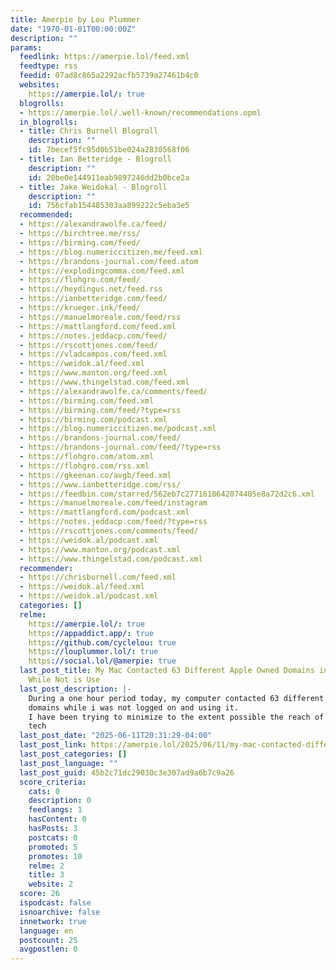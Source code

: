 ```yaml
---
title: Amerpie by Lou Plummer
date: "1970-01-01T00:00:00Z"
description: ""
params:
  feedlink: https://amerpie.lol/feed.xml
  feedtype: rss
  feedid: 07ad8c865a2292acfb5739a27461b4c0
  websites:
    https://amerpie.lol/: true
  blogrolls:
  - https://amerpie.lol/.well-known/recommendations.opml
  in_blogrolls:
  - title: Chris Burnell Blogroll
    description: ""
    id: 7becef5fc95d0b51be024a2830568f06
  - title: Ian Betteridge - Blogroll
    description: ""
    id: 20be0e144911eab9897246dd2b0bce2a
  - title: Jake Weidokal - Blogroll
    description: ""
    id: 756cfab154485303aa899222c5eba3e5
  recommended:
  - https://alexandrawolfe.ca/feed/
  - https://birchtree.me/rss/
  - https://birming.com/feed/
  - https://blog.numericcitizen.me/feed.xml
  - https://brandons-journal.com/feed.atom
  - https://explodingcomma.com/feed.xml
  - https://flohgro.com/feed/
  - https://heydingus.net/feed.rss
  - https://ianbetteridge.com/feed/
  - https://krueger.ink/feed/
  - https://manuelmoreale.com/feed/rss
  - https://mattlangford.com/feed.xml
  - https://notes.jeddacp.com/feed/
  - https://rscottjones.com/feed/
  - https://vladcampos.com/feed.xml
  - https://weidok.al/feed.xml
  - https://www.manton.org/feed.xml
  - https://www.thingelstad.com/feed.xml
  - https://alexandrawolfe.ca/comments/feed/
  - https://birming.com/feed.xml
  - https://birming.com/feed/?type=rss
  - https://birming.com/podcast.xml
  - https://blog.numericcitizen.me/podcast.xml
  - https://brandons-journal.com/feed/
  - https://brandons-journal.com/feed/?type=rss
  - https://flohgro.com/atom.xml
  - https://flohgro.com/rss.xml
  - https://gkeenan.co/avgb/feed.xml
  - https://www.ianbetteridge.com/rss/
  - https://feedbin.com/starred/562eb7c2771610642074405e8a72d2c6.xml
  - https://manuelmoreale.com/feed/instagram
  - https://mattlangford.com/podcast.xml
  - https://notes.jeddacp.com/feed/?type=rss
  - https://rscottjones.com/comments/feed/
  - https://weidok.al/podcast.xml
  - https://www.manton.org/podcast.xml
  - https://www.thingelstad.com/podcast.xml
  recommender:
  - https://chrisburnell.com/feed.xml
  - https://weidok.al/feed.xml
  - https://weidok.al/podcast.xml
  categories: []
  relme:
    https://amerpie.lol/: true
    https://appaddict.app/: true
    https://github.com/cyclelou: true
    https://louplummer.lol/: true
    https://social.lol/@amerpie: true
  last_post_title: My Mac Contacted 63 Different Apple Owned Domains in One Hour -
    While Not is Use
  last_post_description: |-
    During a one hour period today, my computer contacted 63 different Apple
    domains while i was not logged on and using it.
    I have been trying to minimize to the extent possible the reach of big
    tech
  last_post_date: "2025-06-11T20:31:29-04:00"
  last_post_link: https://amerpie.lol/2025/06/11/my-mac-contacted-different-apple.html
  last_post_categories: []
  last_post_language: ""
  last_post_guid: 45b2c71dc29030c3e307ad9a6b7c9a26
  score_criteria:
    cats: 0
    description: 0
    feedlangs: 1
    hasContent: 0
    hasPosts: 3
    postcats: 0
    promoted: 5
    promotes: 10
    relme: 2
    title: 3
    website: 2
  score: 26
  ispodcast: false
  isnoarchive: false
  innetwork: true
  language: en
  postcount: 25
  avgpostlen: 0
---
```

